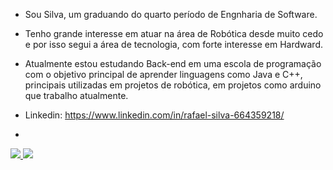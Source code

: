 - Sou Silva, um graduando do quarto período de Engnharia de Software.
- Tenho grande interesse em atuar na área de Robótica desde muito cedo e por isso segui a área de tecnologia, com forte interesse em Hardward.
- Atualmente estou estudando Back-end em uma escola de programação com o objetivo principal de aprender linguagens como Java e C++, principais utilizadas em projetos de robótica, em projetos como arduino que trabalho atualmente.

- Linkedin: https://www.linkedin.com/in/rafael-silva-664359218/ 
-
<a href="hadessds@gmail.com">
<img src="https://img.shields.io/badge/Gmail-D14836?style=for-the-badge&logo=gmail&logoColor=white"/>
</a>

<img src="https://img.shields.io/badge/LinkedIn-0077B5?style=for-the-badge&logo=linkedin&logoColor=white">
